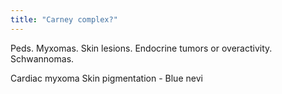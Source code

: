 ```yaml
---
title: "Carney complex?"
---
```

Peds. Myxomas. Skin lesions. Endocrine tumors or overactivity. Schwannomas.

Cardiac myxoma
Skin pigmentation - Blue nevi

